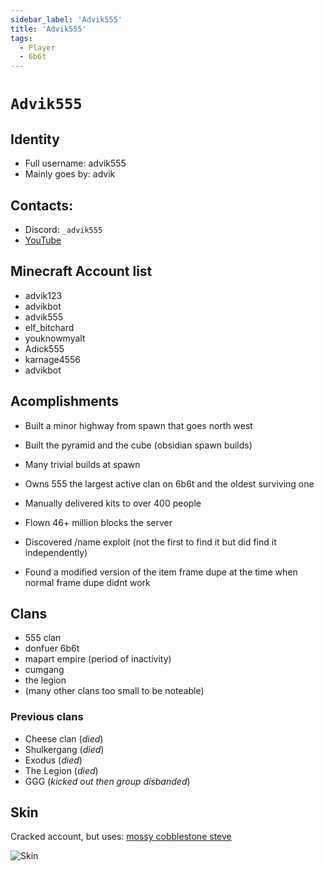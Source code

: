 ```yaml
---
sidebar_label: 'Advik555'
title: 'Advik555'
tags:
  - Player
  - 6b6t
---
```


# `Advik555`

## Identity
* Full username: advik555
* Mainly goes by: advik

## Contacts:
* Discord: `_advik555`
* [YouTube](https://www.youtube.com/channel/UCoEpKXImySV-CEHe9pLEfjg/)

## Minecraft Account list
* advik123
* advikbot
* advik555
* elf_bitchard
* youknowmyalt
* Adick555
* karnage4556
* advikbot

## Acomplishments
- Built a minor highway from spawn that goes north west
- Built the pyramid and the cube (obsidian spawn builds)
- Many trivial builds at spawn
- Owns 555 the largest active clan on 6b6t and the oldest surviving one
- Manually delivered kits to over 400 people

- Flown 46+ million blocks the server
- Discovered /name exploit (not the first to find it but did find it independently)
- Found a modified version of the item frame dupe at the time when normal frame dupe didnt work

## Clans
- 555 clan
- donfuer 6b6t
- mapart empire (period of inactivity)
- cumgang
- the legion
- (many other clans too small to be noteable)

### Previous clans
- Cheese clan (*died*)
- Shulkergang (*died*)
- Exodus (*died*)
- The Legion (*died*)
- GGG (*kicked out then group disbanded*)

## Skin
Cracked account, but uses: [mossy cobblestone steve](https://www.planetminecraft.com/skin/mossy-cobblestone-steve-trailer-steve/)

![Skin](https://i.ibb.co/pRQ889L/screenshot-1714085591645.png)
